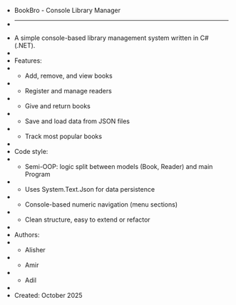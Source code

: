 * BookBro - Console Library Manager
* ---------------------------------
* A simple console-based library management system written in C# (.NET).
* 
* Features:
*  - Add, remove, and view books
*  - Register and manage readers
*  - Give and return books
*  - Save and load data from JSON files
*  - Track most popular books
* 
* Code style:
*  - Semi-OOP: logic split between models (Book, Reader) and main Program
*  - Uses System.Text.Json for data persistence
*  - Console-based numeric navigation (menu sections)
*  - Clean structure, easy to extend or refactor
* 
* Authors:
*  - Alisher
*  - Amir
*  - Adil
*
* Created: October 2025